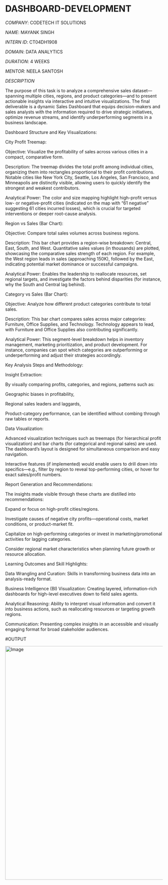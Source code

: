 # DASHBOARD-DEVELOPMENT

*COMPANY*: CODETECH IT SOLUTIONS

*NAME*: MAYANK SINGH

*INTERN ID*: CT04DH1908

*DOMAIN*: DATA ANALYTICS

*DURATION*: 4 WEEKS

*MENTOR*: NEELA SANTOSH

*DESCRIPTION*

The purpose of this task is to analyze a comprehensive sales dataset—spanning multiple cities, regions, and product categories—and to present actionable insights via interactive and intuitive visualizations. The final deliverable is a dynamic Sales Dashboard that equips decision-makers and sales analysts with the information required to drive strategic initiatives, optimize revenue streams, and identify underperforming segments in a business landscape.

Dashboard Structure and Key Visualizations:

City Profit Treemap:

Objective: Visualize the profitability of sales across various cities in a compact, comparative form.

Description: The treemap divides the total profit among individual cities, organizing them into rectangles proportional to their profit contributions. Notable cities like New York City, Seattle, Los Angeles, San Francisco, and Minneapolis are distinctly visible, allowing users to quickly identify the strongest and weakest contributors.

Analytical Power: The color and size mapping highlight high-profit versus low- or negative-profit cities (indicated on the map with “61 negative” suggesting 61 cities incurred losses), which is crucial for targeted interventions or deeper root-cause analysis.

Region vs Sales (Bar Chart):

Objective: Compare total sales volumes across business regions.

Description: This bar chart provides a region-wise breakdown: Central, East, South, and West. Quantitative sales values (in thousands) are plotted, showcasing the comparative sales strength of each region. For example, the West region leads in sales (approaching 150K), followed by the East, indicating potential market dominance or successful campaigns.

Analytical Power: Enables the leadership to reallocate resources, set regional targets, and investigate the factors behind disparities (for instance, why the South and Central lag behind).

Category vs Sales (Bar Chart):

Objective: Analyze how different product categories contribute to total sales.

Description: This bar chart compares sales across major categories: Furniture, Office Supplies, and Technology. Technology appears to lead, with Furniture and Office Supplies also contributing significantly.

Analytical Power: This segment-level breakdown helps in inventory management, marketing prioritization, and product development. For instance, companies can spot which categories are outperforming or underperforming and adjust their strategies accordingly.

Key Analysis Steps and Methodology:



Insight Extraction:

By visually comparing profits, categories, and regions, patterns such as:

Geographic biases in profitability,

Regional sales leaders and laggards,

Product-category performance,
can be identified without combing through raw tables or reports.

Data Visualization:

Advanced visualization techniques such as treemaps (for hierarchical profit visualization) and bar charts (for categorical and regional sales) are used. The dashboard’s layout is designed for simultaneous comparison and easy navigation.

Interactive features (if implemented) would enable users to drill down into specifics—e.g., filter by region to reveal top-performing cities, or hover for exact sales/profit numbers.

Report Generation and Recommendations:

The insights made visible through these charts are distilled into recommendations:

Expand or focus on high-profit cities/regions.

Investigate causes of negative city profits—operational costs, market conditions, or product-market fit.

Capitalize on high-performing categories or invest in marketing/promotional activities for lagging categories.

Consider regional market characteristics when planning future growth or resource allocation.

Learning Outcomes and Skill Highlights:

Data Wrangling and Curation: Skills in transforming business data into an analysis-ready format.

Business Intelligence (BI) Visualization: Creating layered, information-rich dashboards for high-level executives down to field sales agents.

Analytical Reasoning: Ability to interpret visual information and convert it into business actions, such as reallocating resources or targeting growth regions.

Communication: Presenting complex insights in an accessible and visually engaging format for broad stakeholder audiences.


#OUTPUT

<img width="1385" height="746" alt="Image" src="https://github.com/user-attachments/assets/fc8ddc3b-fc43-4c9f-a167-4c1f2650e6f1" />


